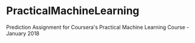 # PracticalMachineLearning
Prediction Assignment for Coursera's Practical Machine Learning Course - January 2018
